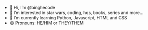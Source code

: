 - 👋 Hi, I’m @binghecode
- 👀 I’m interested in star wars, coding, hqs, books, series and more...
- 🌱 I’m currently learning Python, Javascript, HTML and CSS
- 😄 Pronouns: HE/HIM or THEY/THEM


<!---
binghecode/binghecode is a ✨ special ✨ repository because its `README.md` (this file) appears on your GitHub profile.
You can click the Preview link to take a look at your changes.
--->
